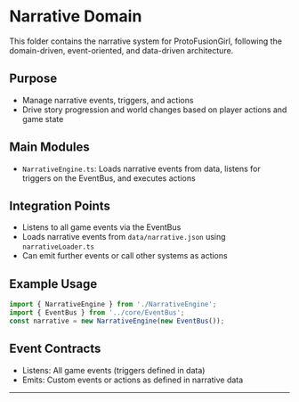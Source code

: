 # Narrative Domain

This folder contains the narrative system for ProtoFusionGirl, following the domain-driven, event-oriented, and data-driven architecture.

## Purpose
- Manage narrative events, triggers, and actions
- Drive story progression and world changes based on player actions and game state

## Main Modules
- `NarrativeEngine.ts`: Loads narrative events from data, listens for triggers on the EventBus, and executes actions

## Integration Points
- Listens to all game events via the EventBus
- Loads narrative events from `data/narrative.json` using `narrativeLoader.ts`
- Can emit further events or call other systems as actions

## Example Usage
```ts
import { NarrativeEngine } from './NarrativeEngine';
import { EventBus } from '../core/EventBus';
const narrative = new NarrativeEngine(new EventBus());
```

## Event Contracts
- Listens: All game events (triggers defined in data)
- Emits: Custom events or actions as defined in narrative data

---
